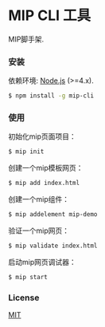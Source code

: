 # MIP CLI 工具

MIP脚手架.

### 安装

依赖环境: [Node.js](https://nodejs.org/en/) (>=4.x).

``` bash
$ npm install -g mip-cli
```

### 使用

初始化mip页面项目：

``` bash
$ mip init
```

创建一个mip模板网页：

``` bash
$ mip add index.html
```

创建一个mip组件：

``` bash
$ mip addelement mip-demo
```

验证一个mip网页：

``` bash
$ mip validate index.html
```

启动mip网页调试器：

``` bash
$ mip start
```

### License

[MIT](http://opensource.org/licenses/MIT)
